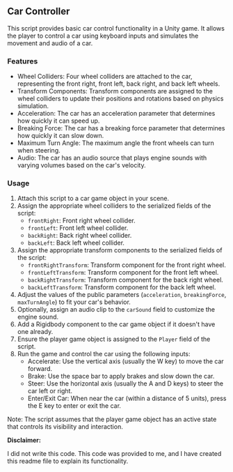 ## Car Controller

This script provides basic car control functionality in a Unity game. It allows the player to control a car using keyboard inputs and simulates the movement and audio of a car.

### Features
- Wheel Colliders: Four wheel colliders are attached to the car, representing the front right, front left, back right, and back left wheels.
- Transform Components: Transform components are assigned to the wheel colliders to update their positions and rotations based on physics simulation.
- Acceleration: The car has an acceleration parameter that determines how quickly it can speed up.
- Breaking Force: The car has a breaking force parameter that determines how quickly it can slow down.
- Maximum Turn Angle: The maximum angle the front wheels can turn when steering.
- Audio: The car has an audio source that plays engine sounds with varying volumes based on the car's velocity.

### Usage
1. Attach this script to a car game object in your scene.
2. Assign the appropriate wheel colliders to the serialized fields of the script:
   - `frontRight`: Front right wheel collider.
   - `frontLeft`: Front left wheel collider.
   - `backRight`: Back right wheel collider.
   - `backLeft`: Back left wheel collider.
3. Assign the appropriate transform components to the serialized fields of the script:
   - `frontRightTransform`: Transform component for the front right wheel.
   - `frontLeftTransform`: Transform component for the front left wheel.
   - `backRightTransform`: Transform component for the back right wheel.
   - `backLeftTransform`: Transform component for the back left wheel.
4. Adjust the values of the public parameters (`acceleration`, `breakingForce`, `maxTurnAngle`) to fit your car's behavior.
5. Optionally, assign an audio clip to the `carSound` field to customize the engine sound.
6. Add a Rigidbody component to the car game object if it doesn't have one already.
7. Ensure the player game object is assigned to the `Player` field of the script.
8. Run the game and control the car using the following inputs:
   - Accelerate: Use the vertical axis (usually the W key) to move the car forward.
   - Brake: Use the space bar to apply brakes and slow down the car.
   - Steer: Use the horizontal axis (usually the A and D keys) to steer the car left or right.
   - Enter/Exit Car: When near the car (within a distance of 5 units), press the E key to enter or exit the car.

Note: The script assumes that the player game object has an active state that controls its visibility and interaction.

**Disclaimer:**

I did not write this code. This code was provided to me, and I have created this readme file to explain its functionality.
